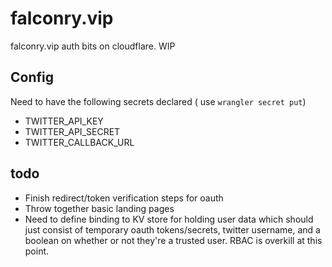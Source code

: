 # falconry.vip 
falconry.vip auth bits on cloudflare. WIP
## Config
Need to have the following secrets declared (  use ``wrangler secret put``)
- TWITTER_API_KEY
- TWITTER_API_SECRET
- TWITTER_CALLBACK_URL
## todo
- Finish redirect/token verification steps for oauth
- Throw together basic landing pages
- Need to define binding to KV store for holding user data which should just consist of temporary oauth tokens/secrets, twitter username, and a boolean on whether or not they're a trusted user. RBAC is overkill at this point.